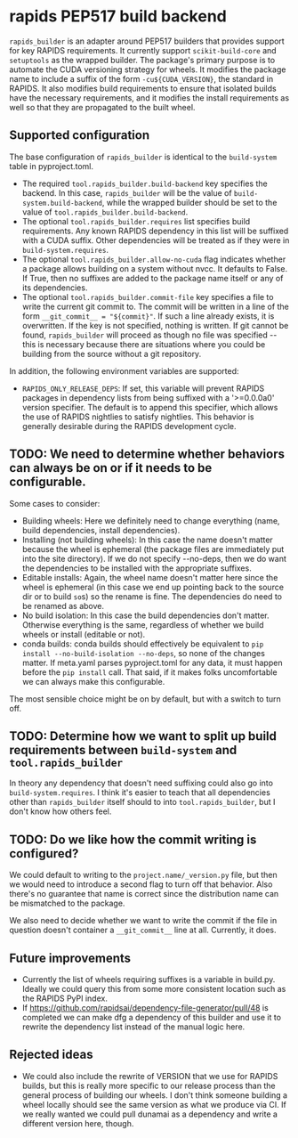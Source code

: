 # rapids PEP517 build backend

`rapids_builder` is an adapter around PEP517 builders that provides support for key RAPIDS requirements.
It currently support `scikit-build-core` and `setuptools` as the wrapped builder.
The package's primary purpose is to automate the CUDA versioning strategy for wheels.
It modifies the package name to include a suffix of the form `-cu${CUDA_VERSION}`, the standard in RAPIDS.
It also modifies build requirements to ensure that isolated builds have the necessary requirements, and it modifies the install requirements as well so that they are propagated to the built wheel.

## Supported configuration
The base configuration of `rapids_builder` is identical to the `build-system` table in pyproject.toml.
- The required `tool.rapids_builder.build-backend` key specifies the backend. In this case, `rapids_builder` will be the value of `build-system.build-backend`, while the wrapped builder should be set to the value of `tool.rapids_builder.build-backend`.
- The optional `tool.rapids_builder.requires` list specifies build requirements. Any known RAPIDS dependency in this list will be suffixed with a CUDA suffix. Other dependencies will be treated as if they were in `build-system.requires`.
- The optional `tool.rapids_builder.allow-no-cuda` flag indicates whether a package allows building on a system without nvcc. It defaults to False. If True, then no suffixes are added to the package name itself or any of its dependencies.
- The optional `tool.rapids_builder.commit-file` key specifies a file to write the current git commit to. The commit will be written in a line of the form `__git_commit__ = "${commit}"`. If such a line already exists, it is overwritten. If the key is not specified, nothing is written. If git cannot be found, `rapids_builder` will proceed as though no file was specified -- this is necessary because there are situations where you could be building from the source without a git repository.

In addition, the following environment variables are supported:
- `RAPIDS_ONLY_RELEASE_DEPS`: If set, this variable will prevent RAPIDS packages in dependency lists from being suffixed with a '>=0.0.0a0' version specifier. The default is to append this specifier, which allows the use of RAPIDS nightlies to satisfy nightlies. This behavior is generally desirable during the RAPIDS development cycle.

## TODO: We need to determine whether behaviors can always be on or if it needs to be configurable.
Some cases to consider:
- Building wheels: Here we definitely need to change everything (name, build dependencies, install dependencies).
- Installing (not building wheels): In this case the name doesn't matter because the wheel is ephemeral (the package files are immediately put into the site directory). If we do not specify --no-deps, then we do want the dependencies to be installed with the appropriate suffixes.
- Editable installs: Again, the wheel name doesn't matter here since the wheel is ephemeral (in this case we end up pointing back to the source dir or to build `so`s) so the rename is fine. The dependencies do need to be renamed as above.
- No build isolation: In this case the build dependencies don't matter. Otherwise everything is the same, regardless of whether we build wheels or install (editable or not).
- conda builds: conda builds should effectively be equivalent to `pip install --no-build-isolation --no-deps`, so none of the changes matter. If meta.yaml parses pyproject.toml for any data, it must happen before the `pip install` call. That said, if it makes folks uncomfortable we can always make this configurable.

The most sensible choice might be on by default, but with a switch to turn off.

## TODO: Determine how we want to split up build requirements between `build-system` and `tool.rapids_builder`

In theory any dependency that doesn't need suffixing could also go into `build-system.requires`.
I think it's easier to teach that all dependencies other than `rapids_builder` itself should to into `tool.rapids_builder`, but I don't know how others feel.

## TODO: Do we like how the commit writing is configured?
We could default to writing to the `project.name/_version.py` file, but then we would need to introduce a second flag to turn off that behavior.
Also there's no guarantee that name is correct since the distribution name can be mismatched to the package.

We also need to decide whether we want to write the commit if the file in question doesn't container a `__git_commit__` line at all.
Currently, it does.

## Future improvements

- Currently the list of wheels requiring suffixes is a variable in build.py. Ideally we could query this from some more consistent location such as the RAPIDS PyPI index.
- If https://github.com/rapidsai/dependency-file-generator/pull/48 is completed we can make dfg a dependency of this builder and use it to rewrite the dependency list instead of the manual logic here.

## Rejected ideas

- We could also include the rewrite of VERSION that we use for RAPIDS builds, but this is really more specific to our release process than the general process of building our wheels. I don't think someone building a wheel locally should see the same version as what we produce via CI. If we really wanted we could pull dunamai as a dependency and write a different version here, though.
